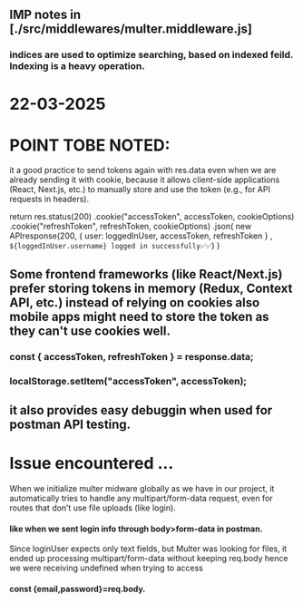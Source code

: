 


## IMP notes in [./src/middlewares/multer.middleware.js]

### indices are used to optimize searching, based on indexed feild. Indexing is a heavy operation.

# 22-03-2025

# POINT TOBE NOTED:
it a good practice to send tokens again with res.data even when we are already sending it with cookie,
because it allows client-side applications (React, Next.js, etc.) to manually store and use the token (e.g., for API requests in headers).

return res.status(200)
        .cookie("accessToken", accessToken, cookieOptions)
        .cookie("refreshToken", refreshToken, cookieOptions)
        .json(
            new APIresponse(200,
                {
                    user: loggedInUser,
                    accessToken,
                    refreshToken
                }
                , `${loggedInUser.username} logged in successfully✅✅`)
        )

## Some frontend frameworks (like React/Next.js) prefer storing tokens in memory (Redux, Context API, etc.) instead of relying on cookies also mobile apps might need to store the token as they can't use cookies well.
 ### const { accessToken, refreshToken } = response.data;
 ### localStorage.setItem("accessToken", accessToken);
## it also provides easy debuggin when used for postman API testing.


# Issue encountered ...
 When we initialize multer midware globally as we have in our project, it automatically tries to handle any multipart/form-data request, even for routes that don’t use file uploads (like login). 
 #### like when we sent login info through body>form-data in postman.
 Since loginUser expects only text fields, but Multer was looking for files, it ended up processing multipart/form-data without keeping req.body hence we were receiving undefined when trying to access 
 #### const {email,password}=req.body.